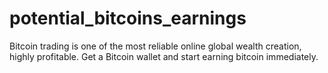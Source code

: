 # potential_bitcoins_earnings
Bitcoin trading is one of the most reliable online global wealth creation, highly profitable. Get a Bitcoin wallet and start earning bitcoin immediately.
